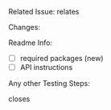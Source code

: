 Related Issue: relates

Changes:

Readme Info:

- [ ] required packages (new)
- [ ] API instructions

Any other Testing Steps:

closes
